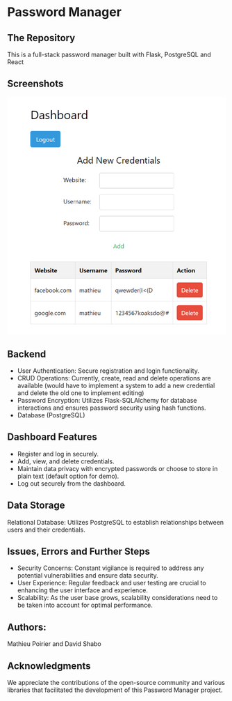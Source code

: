 # Password Manager

## The Repository

This is a full-stack password manager built with Flask, PostgreSQL and React

## Screenshots

![Screenshot](./Images/sc1.png)

## Backend
- User Authentication: Secure registration and login functionality.
- CRUD Operations: Currently, create, read and delete operations are available (would have to implement a system to add a new credential and delete the old one to implement editing)
- Password Encryption: Utilizes Flask-SQLAlchemy for database interactions and ensures password security using hash functions.
- Database (PostgreSQL)

## Dashboard Features
- Register and log in securely.
- Add, view, and delete credentials.
- Maintain data privacy with encrypted passwords or choose to store in plain text (default option for demo).
- Log out securely from the dashboard.

## Data Storage
Relational Database: Utilizes PostgreSQL to establish relationships between users and their credentials.

## Issues, Errors and Further Steps
- Security Concerns: Constant vigilance is required to address any potential vulnerabilities and ensure data security.
- User Experience: Regular feedback and user testing are crucial to enhancing the user interface and experience.
- Scalability: As the user base grows, scalability considerations need to be taken into account for optimal performance.

## Authors:
Mathieu Poirier and David Shabo 

## Acknowledgments
We appreciate the contributions of the open-source community and various libraries that facilitated the development of this Password Manager project.
